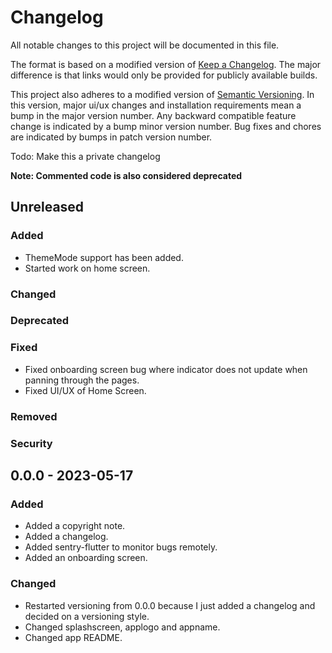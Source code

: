 # Changelog

All notable changes to this project will be documented in this file.

The format is based on a modified version of [Keep a Changelog](https://keepachangelog.com/en/1.0.0/). The major difference is that links would only be provided for publicly available builds.

This project also adheres to a modified version of [Semantic Versioning](https://semver.org/spec/v2.0.0.html). In this version, major ui/ux changes and installation requirements mean a bump in the major version number. Any backward compatible feature change is indicated by a bump minor version number. Bug fixes and chores are indicated by bumps in patch version number.

Todo: Make this a private changelog

**Note: Commented code is also considered deprecated**

## Unreleased

### Added

- ThemeMode support has been added.
- Started work on home screen.

### Changed
### Deprecated
### Fixed

- Fixed onboarding screen bug where indicator does not update when panning through the pages.
- Fixed UI/UX of Home Screen.

### Removed
### Security

## 0.0.0 - 2023-05-17

### Added

- Added a copyright note.
- Added a changelog.
- Added sentry-flutter to monitor bugs remotely.
- Added an onboarding screen.

### Changed

- Restarted versioning from 0.0.0 because I just added a changelog and decided on a versioning style.
- Changed splashscreen, applogo and appname.
- Changed app README.